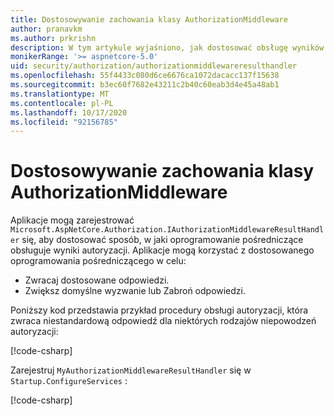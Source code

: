 ```yaml
---
title: Dostosowywanie zachowania klasy AuthorizationMiddleware
author: pranavkm
ms.author: prkrishn
description: W tym artykule wyjaśniono, jak dostosować obsługę wyników AuthorizationMiddleware.
monikerRange: '>= aspnetcore-5.0'
uid: security/authorization/authorizationmiddlewareresulthandler
ms.openlocfilehash: 55f4433c080d6ce6676ca1072dacacc137f15638
ms.sourcegitcommit: b3ec60f7682e43211c2b40c60eab3d4e45a48ab1
ms.translationtype: MT
ms.contentlocale: pl-PL
ms.lasthandoff: 10/17/2020
ms.locfileid: "92156785"
---
```

# <a name="customize-the-behavior-of-authorizationmiddleware"></a>Dostosowywanie zachowania klasy AuthorizationMiddleware

Aplikacje mogą zarejestrować `Microsoft.AspNetCore.Authorization.IAuthorizationMiddlewareResultHandler` się, aby dostosować sposób, w jaki oprogramowanie pośredniczące obsługuje wyniki autoryzacji. Aplikacje mogą korzystać z dostosowanego oprogramowania pośredniczącego w celu:

* Zwracaj dostosowane odpowiedzi.
* Zwiększ domyślne wyzwanie lub Zabroń odpowiedzi.

Poniższy kod przedstawia przykład procedury obsługi autoryzacji, która zwraca niestandardową odpowiedź dla niektórych rodzajów niepowodzeń autoryzacji:

[!code-csharp[](customizingauthorizationmiddlewareresponse/sample/AuthorizationMiddlewareResultHandlerSample/MyAuthorizationMiddlewareResultHandler.cs)]

Zarejestruj `MyAuthorizationMiddlewareResultHandler` się w `Startup.ConfigureServices` :

[!code-csharp[](customizingauthorizationmiddlewareresponse/sample/AuthorizationMiddlewareResultHandlerSample/Startup.cs?name=snippet)]

<!-- <xref:Microsoft.AspNetCore.Authorization.IAuthorizationMiddlewareResultHandler /> -->